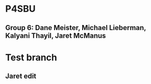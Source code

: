 # P4SBU
## Group 6: Dane Meister, Michael Lieberman, Kalyani Thayil, Jaret McManus

# Test branch
## Jaret edit
